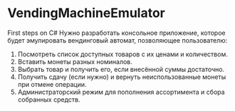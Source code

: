 # VendingMachineEmulator
First steps on C#
Нужно разработать консольное приложение, которое будет эмулировать вендинговый автомат, позволяющее пользователю:
1) Посмотреть список доступных товаров с их ценами и количеством.
2) Вставить монеты разных номиналов.
3) Выбрать товар и получить его, если внесённой суммы достаточно.
4) Получить сдачу (если нужно) и вернуть неиспользованные монеты при отмене операции.
5) Администраторский режим для пополнения ассортимента и сбора собранных средств.
